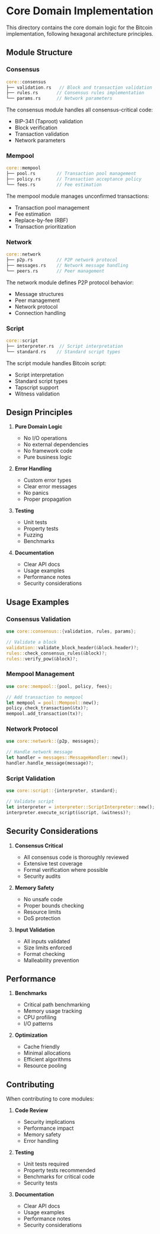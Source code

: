 # Core Domain Implementation

This directory contains the core domain logic for the Bitcoin implementation, following hexagonal architecture principles.

## Module Structure

### Consensus
```rust
core::consensus
├── validation.rs   // Block and transaction validation
├── rules.rs       // Consensus rules implementation
└── params.rs      // Network parameters
```

The consensus module handles all consensus-critical code:
- BIP-341 (Taproot) validation
- Block verification
- Transaction validation
- Network parameters

### Mempool
```rust
core::mempool
├── pool.rs        // Transaction pool management
├── policy.rs      // Transaction acceptance policy
└── fees.rs        // Fee estimation
```

The mempool module manages unconfirmed transactions:
- Transaction pool management
- Fee estimation
- Replace-by-fee (RBF)
- Transaction prioritization

### Network
```rust
core::network
├── p2p.rs         // P2P network protocol
├── messages.rs    // Network message handling
└── peers.rs       // Peer management
```

The network module defines P2P protocol behavior:
- Message structures
- Peer management
- Network protocol
- Connection handling

### Script
```rust
core::script
├── interpreter.rs  // Script interpretation
└── standard.rs    // Standard script types
```

The script module handles Bitcoin script:
- Script interpretation
- Standard script types
- Tapscript support
- Witness validation

## Design Principles

1. **Pure Domain Logic**
   - No I/O operations
   - No external dependencies
   - No framework code
   - Pure business logic

2. **Error Handling**
   - Custom error types
   - Clear error messages
   - No panics
   - Proper propagation

3. **Testing**
   - Unit tests
   - Property tests
   - Fuzzing
   - Benchmarks

4. **Documentation**
   - Clear API docs
   - Usage examples
   - Performance notes
   - Security considerations

## Usage Examples

### Consensus Validation
```rust
use core::consensus::{validation, rules, params};

// Validate a block
validation::validate_block_header(&block.header)?;
rules::check_consensus_rules(&block)?;
rules::verify_pow(&block)?;
```

### Mempool Management
```rust
use core::mempool::{pool, policy, fees};

// Add transaction to mempool
let mempool = pool::Mempool::new();
policy.check_transaction(&tx)?;
mempool.add_transaction(tx)?;
```

### Network Protocol
```rust
use core::network::{p2p, messages};

// Handle network message
let handler = messages::MessageHandler::new();
handler.handle_message(message)?;
```

### Script Validation
```rust
use core::script::{interpreter, standard};

// Validate script
let interpreter = interpreter::ScriptInterpreter::new();
interpreter.execute_script(&script, &witness)?;
```

## Security Considerations

1. **Consensus Critical**
   - All consensus code is thoroughly reviewed
   - Extensive test coverage
   - Formal verification where possible
   - Security audits

2. **Memory Safety**
   - No unsafe code
   - Proper bounds checking
   - Resource limits
   - DoS protection

3. **Input Validation**
   - All inputs validated
   - Size limits enforced
   - Format checking
   - Malleability prevention

## Performance

1. **Benchmarks**
   - Critical path benchmarking
   - Memory usage tracking
   - CPU profiling
   - I/O patterns

2. **Optimization**
   - Cache friendly
   - Minimal allocations
   - Efficient algorithms
   - Resource pooling

## Contributing

When contributing to core modules:

1. **Code Review**
   - Security implications
   - Performance impact
   - Memory safety
   - Error handling

2. **Testing**
   - Unit tests required
   - Property tests recommended
   - Benchmarks for critical code
   - Security tests

3. **Documentation**
   - Clear API docs
   - Usage examples
   - Performance notes
   - Security considerations 